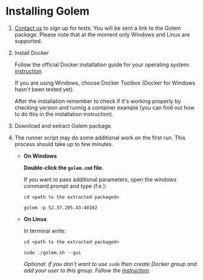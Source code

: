# Installing Golem

1. [Contact us](<mailto:testnet@golemproject.net>) to sign up for tests. You will be sent a link to the Golem package. Please note that at the moment only Windows and Linux are supported.

2. Install Docker

   Follow the official Docker installation guide for your operating system: [instruction](https://docs.docker.com/engine/installation/).
   
   If you are using Windows, choose Docker Toolbox (Docker for Windows hasn't been tested yet). 
   
   After the installation remember to check if it's working properly by checking version and runnig a container example (you can find out how to do this in the installation instruction). 

3. Download and extract Golem package.  

4. The runner script may do some additional work on the first run. This process should take up to few minutes.

   - **On Windows**

      **Double-click the `golem.cmd` file.**

      If you want to pass additional parameters, open the windows command prompt and type (f.e.):

      `cd <path to the extracted packaged>`

      `golem -p 52.37.205.43:40102`

   - **On Linux**

     In terminal write: 

     `cd <path to the extracted packaged>`

     `sudo ./golem.sh --gui`

     _Optional: if you don't want to use `sudo` then create Docker group and add your user to this group. Follow the [instruction](https://docs.docker.com/engine/installation/linux/ubuntulinux/)._
